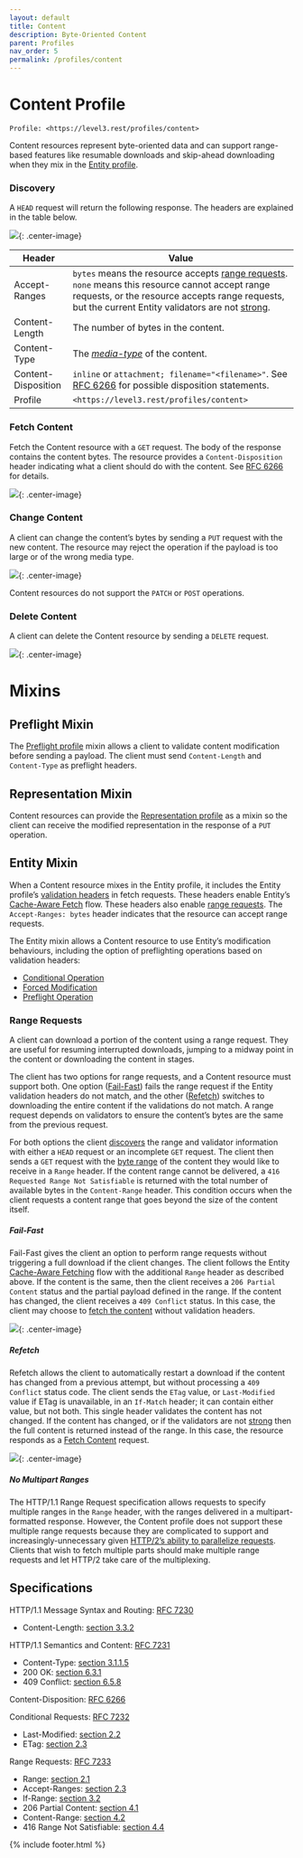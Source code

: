 ```yaml
---
layout: default
title: Content
description: Byte-Oriented Content
parent: Profiles
nav_order: 5
permalink: /profiles/content
---
```

# Content Profile

```
Profile: <https://level3.rest/profiles/content>
```

Content resources represent byte-oriented data and can support range-based features like resumable downloads and skip-ahead downloading when they mix in the [Entity profile](entity.md).

### Discovery

A `HEAD` request will return the following response. The headers are explained in the table below.

![](content/discovery.svg){: .center-image}

| Header              | Value                                                        |
| ------------------- | ------------------------------------------------------------ |
| Accept-Ranges       | `bytes` means the resource accepts [range requests](#range-requests). `none` means this resource cannot accept range requests, or the resource accepts range requests, but the current Entity validators are not [strong](https://tools.ietf.org/html/rfc7232#section-2.1). |
| Content-Length      | The number of bytes in the content.                          |
| Content-Type        | The [*media-type*](https://tools.ietf.org/html/rfc7231#section-3.1.1.5) of the content. |
| Content-Disposition | `inline` or `attachment; filename="<filename>"`. See [RFC 6266](https://tools.ietf.org/html/rfc6266) for possible disposition statements. |
| Profile             | `<https://level3.rest/profiles/content>`                      |

### Fetch Content

Fetch the Content resource with a `GET` request. The body of the response contains the content bytes. The resource provides a `Content-Disposition` header indicating what a client should do with the content. See [RFC 6266](https://tools.ietf.org/html/rfc6266) for details.

![](content/fetch.svg){: .center-image}

### Change Content

A client can change the content’s bytes by sending a `PUT` request with the new content. The resource may reject the operation if the payload is too large or of the wrong media type.

![](content/modify.svg){: .center-image}

Content resources do not support the `PATCH` or `POST` operations.

### Delete Content

A client can delete the Content resource by sending a `DELETE` request.

![](content/delete.svg){: .center-image}

# Mixins

## Preflight Mixin

The [Preflight profile](preflight.md) mixin allows a client to validate content modification before sending a payload. The client must send `Content-Length` and `Content-Type` as preflight headers.

## Representation Mixin

Content resources can provide the [Representation profile](representation.md) as a mixin so the client can receive the modified representation in the response of a `PUT` operation.

## Entity Mixin

When a Content resource mixes in the Entity profile, it includes the Entity profile’s [validation headers](entity.md#discovery) in fetch requests. These headers enable Entity’s [Cache-Aware Fetch](entity.md#cache-aware-fetch) flow. These headers also enable [range requests](#range-requests). The `Accept-Ranges: bytes` header indicates that the resource can accept range requests.

The Entity mixin allows a Content resource to use Entity’s modification behaviours, including the option of preflighting operations based on validation headers:

- [Conditional Operation](entity.md#conditional-operation)
- [Forced Modification](entity.md#forced-modification)
- [Preflight Operation](entity.md#preflight-mixin)

### Range Requests

A client can download a portion of the content using a range request. They are useful for resuming interrupted downloads, jumping to a midway point in the content or downloading the content in stages.

The client has two options for range requests, and a Content resource must support both. One option ([Fail-Fast](#fail-fast)) fails the range request if the Entity validation headers do not match, and the other ([Refetch](#refetch)) switches to downloading the entire content if the validations do not match. A range request depends on validators to ensure the content’s bytes are the same from the previous request.

For both options the client [discovers](#discovery) the range and validator information with either a `HEAD` request or an incomplete `GET` request. The client then sends a `GET` request with the [byte range](https://tools.ietf.org/html/rfc7233#section-2.1) of the content they would like to receive in a `Range` header. If the content range cannot be delivered, a `416 Requested Range Not Satisfiable` is returned with the total number of available bytes in the `Content-Range` header. This condition occurs when the client requests a content range that goes beyond the size of the content itself.

##### Fail-Fast

Fail-Fast gives the client an option to perform range requests without triggering a full download if the client changes. The client follows the Entity [Cache-Aware Fetching](entity.md#cache-aware-fetch) flow with the additional `Range` header as described above. If the content is the same, then the client receives a `206 Partial Content` status and the partial payload defined in the range. If the content has changed, the client receives a `409 Conflict` status. In this case, the client may choose to [fetch the content](#fetch-content) without validation headers.

![](content/fail-fast.svg){: .center-image}

##### Refetch

Refetch allows the client to automatically restart a download if the content has changed from a previous attempt, but without processing a `409 Conflict` status code. The client sends the `ETag` value, or `Last-Modified` value if ETag is unavailable, in an `If-Match` header; it can contain either value, but not both. This single header validates the content has not changed. If the content has changed, or if the validators are not [strong](https://tools.ietf.org/html/rfc7232#section-2.1) then the full content is returned instead of the range. In this case, the resource responds as a [Fetch Content](#fetch-content) request.

![](content/refetch.svg){: .center-image}

##### No Multipart Ranges

The HTTP/1.1 Range Request specification allows requests to specify multiple ranges in the `Range` header, with the ranges delivered in a multipart-formatted response. However, the Content profile does not support these multiple range requests because they are complicated to support and increasingly-unnecessary given [HTTP/2’s ability to parallelize requests](https://hpbn.co/http2/#request-and-response-multiplexing). Clients that wish to fetch multiple parts should make multiple range requests and let HTTP/2 take care of the multiplexing.

## Specifications

HTTP/1.1 Message Syntax and Routing: [RFC 7230](https://tools.ietf.org/html/rfc7230)

- Content-Length: [section 3.3.2](https://tools.ietf.org/html/rfc7230#section-3.3.2)

HTTP/1.1 Semantics and Content: [RFC 7231](https://tools.ietf.org/html/rfc7231)

- Content-Type: [section 3.1.1.5](https://tools.ietf.org/html/rfc7231#section-3.1.1.5)
- 200 OK: [section 6.3.1](https://tools.ietf.org/html/rfc7231#section-6.3.1)
- 409 Conflict: [section 6.5.8](https://tools.ietf.org/html/rfc7231#section-6.5.8)

Content-Disposition: [RFC 6266](https://tools.ietf.org/html/rfc6266)

Conditional Requests: [RFC 7232](https://tools.ietf.org/html/rfc7232)

- Last-Modified: [section 2.2](https://tools.ietf.org/html/rfc7232#section-2.2)
- ETag: [section 2.3](https://tools.ietf.org/html/rfc7232#section-2.3)

Range Requests: [RFC 7233](https://tools.ietf.org/html/rfc7233)

- Range: [section 2.1](https://tools.ietf.org/html/rfc7233#section-2.1)
- Accept-Ranges: [section 2.3](https://tools.ietf.org/html/rfc7233#section-2.3)
- If-Range: [section 3.2](https://tools.ietf.org/html/rfc7233#section-3.2)
- 206 Partial Content: [section 4.1](https://tools.ietf.org/html/rfc7233#section-4.1)
- Content-Range: [section 4.2](https://tools.ietf.org/html/rfc7233#section-4.2)
- 416 Range Not Satisfiable: [section 4.4](https://tools.ietf.org/html/rfc7233#section-4.4)

{% include footer.html %}
